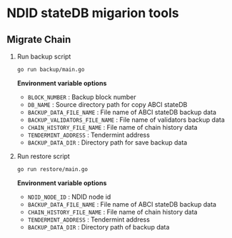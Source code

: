 # NDID stateDB migarion tools

## Migrate Chain

1. Run backup script

    ```sh
    go run backup/main.go
    ```

    **Environment variable options**

    - `BLOCK_NUMBER` : Backup block number
    - `DB_NAME` : Source directory path for copy ABCI stateDB
    - `BACKUP_DATA_FILE_NAME` : File name of ABCI stateDB backup data
    - `BACKUP_VALIDATORS_FILE_NAME` : File name of validators backup data
    - `CHAIN_HISTORY_FILE_NAME` : File name of chain history data
    - `TENDERMINT_ADDRESS` : Tendermint address
    - `BACKUP_DATA_DIR` : Directory path for save backup data

2. Run restore script

    ```sh
    go run restore/main.go
    ```

    **Environment variable options**

    - `NDID_NODE_ID` : NDID node id
    - `BACKUP_DATA_FILE_NAME` : File name of ABCI stateDB backup data
    - `CHAIN_HISTORY_FILE_NAME` : File name of chain history data
    - `TENDERMINT_ADDRESS` : Tendermint address
    - `BACKUP_DATA_DIR` : Directory path of backup data